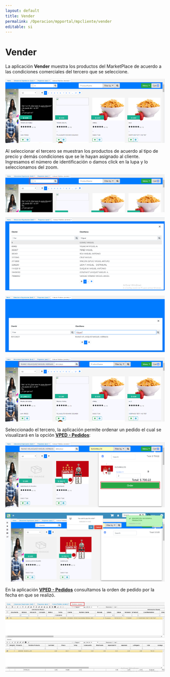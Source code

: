 ```yaml
---
layout: default
title: Vender
permalink: /Operacion/mpportal/mpcliente/vender
editable: si
---
```


# Vender

La aplicación **Vender** muestra los productos del MarketPlace de acuerdo a las condiciones comerciales del tercero que se seleccione.  

![](vender.png)

Al seleccionar el tercero se muestran los productos de acuerdo al tipo de precio y demás condiciones que se le hayan asignado al cliente. Ingresamos el número de identificación o damos click en la lupa y lo seleccionamos del zoom.  

![](vender1.png)

![](vender2.png)

![](vender3.png)

![](vender4.png)

Seleccionado el tercero, la aplicación permite ordenar un pedido el cual se visualizará en la opción [**VPED - Pedidos**](http://docs.oasiscom.com/Operacion/scm/ventas/vpedido/vped):  

![](vender5.png)

![](vender6.png)

En la aplicación [**VPED - Pedidos**](http://docs.oasiscom.com/Operacion/scm/ventas/vpedido/vped) consultamos la orden de pedido por la fecha en que se realizó.  

![](vender7.png)
